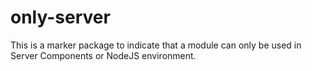 # only-server

This is a marker package to indicate that a module can only be used in Server Components or NodeJS environment.